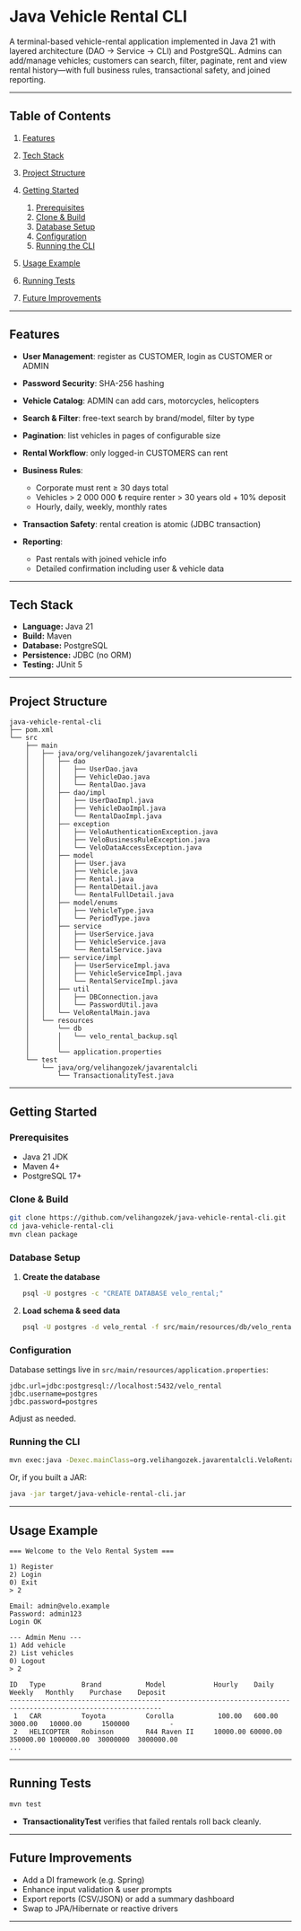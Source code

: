 # Java Vehicle Rental CLI

A terminal-based vehicle-rental application implemented in Java 21 with layered architecture (DAO → Service → CLI) and PostgreSQL.
Admins can add/manage vehicles; customers can search, filter, paginate, rent and view rental history—with full business rules, transactional safety, and joined reporting.

---

## Table of Contents

1. [Features](#features)
2. [Tech Stack](#tech-stack)
3. [Project Structure](#project-structure)
4. [Getting Started](#getting-started)

   1. [Prerequisites](#prerequisites)
   2. [Clone & Build](#clone--build)
   3. [Database Setup](#database-setup)
   4. [Configuration](#configuration)
   5. [Running the CLI](#running-the-cli)
5. [Usage Example](#usage-example)
6. [Running Tests](#running-tests)
7. [Future Improvements](#future-improvements)

---

## Features

* **User Management**: register as CUSTOMER, login as CUSTOMER or ADMIN
* **Password Security**: SHA-256 hashing
* **Vehicle Catalog**: ADMIN can add cars, motorcycles, helicopters
* **Search & Filter**: free-text search by brand/model, filter by type
* **Pagination**: list vehicles in pages of configurable size
* **Rental Workflow**: only logged-in CUSTOMERS can rent
* **Business Rules**:

  * Corporate must rent ≥ 30 days total
  * Vehicles > 2 000 000 ₺ require renter > 30 years old + 10% deposit
  * Hourly, daily, weekly, monthly rates
* **Transaction Safety**: rental creation is atomic (JDBC transaction)
* **Reporting**:

  * Past rentals with joined vehicle info
  * Detailed confirmation including user & vehicle data

---

## Tech Stack

* **Language:** Java 21
* **Build:** Maven
* **Database:** PostgreSQL
* **Persistence:** JDBC (no ORM)
* **Testing:** JUnit 5

---

## Project Structure

```
java-vehicle-rental-cli
├── pom.xml
└── src
    ├── main
    │   ├── java/org/velihangozek/javarentalcli
    │   │   ├── dao
    │   │   │   ├── UserDao.java
    │   │   │   ├── VehicleDao.java
    │   │   │   └── RentalDao.java
    │   │   ├── dao/impl
    │   │   │   ├── UserDaoImpl.java
    │   │   │   ├── VehicleDaoImpl.java
    │   │   │   └── RentalDaoImpl.java
    │   │   ├── exception
    │   │   │   ├── VeloAuthenticationException.java
    │   │   │   ├── VeloBusinessRuleException.java
    │   │   │   └── VeloDataAccessException.java
    │   │   ├── model
    │   │   │   ├── User.java
    │   │   │   ├── Vehicle.java
    │   │   │   ├── Rental.java
    │   │   │   ├── RentalDetail.java
    │   │   │   └── RentalFullDetail.java
    │   │   ├── model/enums
    │   │   │   ├── VehicleType.java
    │   │   │   └── PeriodType.java
    │   │   ├── service
    │   │   │   ├── UserService.java
    │   │   │   ├── VehicleService.java
    │   │   │   └── RentalService.java
    │   │   ├── service/impl
    │   │   │   ├── UserServiceImpl.java
    │   │   │   ├── VehicleServiceImpl.java
    │   │   │   └── RentalServiceImpl.java
    │   │   ├── util
    │   │   │   ├── DBConnection.java
    │   │   │   └── PasswordUtil.java
    │   │   └── VeloRentalMain.java
    │   └── resources
    │       └── db
    │       │   └── velo_rental_backup.sql
    │       │
    │       └── application.properties
    └── test
        └── java/org/velihangozek/javarentalcli
            └── TransactionalityTest.java
```

---

## Getting Started

### Prerequisites

* Java 21 JDK
* Maven 4+
* PostgreSQL 17+

### Clone & Build

```bash
git clone https://github.com/velihangozek/java-vehicle-rental-cli.git
cd java-vehicle-rental-cli
mvn clean package
```

### Database Setup

1. **Create the database**

   ```bash
   psql -U postgres -c "CREATE DATABASE velo_rental;"
   ```
2. **Load schema & seed data**

   ```bash
   psql -U postgres -d velo_rental -f src/main/resources/db/velo_rental_backup.sql
   ```

### Configuration

Database settings live in `src/main/resources/application.properties`:

```properties
jdbc.url=jdbc:postgresql://localhost:5432/velo_rental
jdbc.username=postgres
jdbc.password=postgres
```

Adjust as needed.

### Running the CLI

```bash
mvn exec:java -Dexec.mainClass=org.velihangozek.javarentalcli.VeloRentalMain
```

Or, if you built a JAR:

```bash
java -jar target/java-vehicle-rental-cli.jar
```

---

## Usage Example

```text
=== Welcome to the Velo Rental System ===

1) Register
2) Login
0) Exit
> 2

Email: admin@velo.example
Password: admin123
Login OK

--- Admin Menu ---
1) Add vehicle
2) List vehicles
0) Logout
> 2

ID   Type         Brand           Model            Hourly    Daily   Weekly   Monthly    Purchase    Deposit
------------------------------------------------------------------------------------------------------------
 1   CAR          Toyota          Corolla           100.00   600.00  3000.00   10000.00     1500000          -
 2   HELICOPTER   Robinson        R44 Raven II     10000.00 60000.00 350000.00 1000000.00  30000000  3000000.00
...
```

---

## Running Tests

```bash
mvn test
```

* **TransactionalityTest** verifies that failed rentals roll back cleanly.

---

## Future Improvements

* Add a DI framework (e.g. Spring)
* Enhance input validation & user prompts
* Export reports (CSV/JSON) or add a summary dashboard
* Swap to JPA/Hibernate or reactive drivers

---